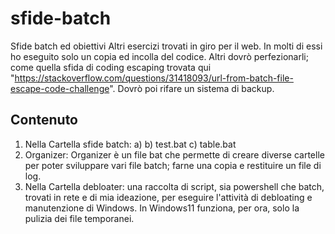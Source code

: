 # sfide-batch
Sfide batch ed obiettivi
Altri esercizi trovati in giro per il web. In molti di essi ho eseguito solo un copia ed incolla del codice.
Altri dovrò perfezionarli; come quella sfida di coding escaping trovata qui "https://stackoverflow.com/questions/31418093/url-from-batch-file-escape-code-challenge".
Dovrò poi rifare un sistema di backup.
## Contenuto
  1. Nella Cartella sfide batch:
        a) 
        b) test.bat
        c) table.bat
 2. Organizer:
   Organizer è un file bat che permette di creare diverse cartelle per poter sviluppare vari file batch; farne una copia e restituire un file di log.
 3. Nella Cartella debloater: una raccolta di script, sia powershell che batch, trovati in rete e di mia ideazione, per eseguire l'attività di debloating e
    manutenzione di Windows. In Windows11 funziona, per ora, solo la pulizia dei file temporanei.
        
